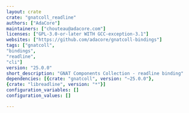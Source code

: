 ```yaml
---
layout: crate
crate: "gnatcoll_readline"
authors: ["AdaCore"]
maintainers: ["chouteau@adacore.com"]
licenses: ["GPL-3.0-or-later WITH GCC-exception-3.1"]
websites: ["https://github.com/adacore/gnatcoll-bindings"]
tags: ["gnatcoll",
"bindings",
"readline",
"cli"]
version: "25.0.0"
short_description: "GNAT Components Collection - readline binding"
dependencies: [{crate: "gnatcoll", version: "~25.0.0"},
{crate: "libreadline", version: "*"}]
configuration_variables: []
configuration_values: []

---
```



